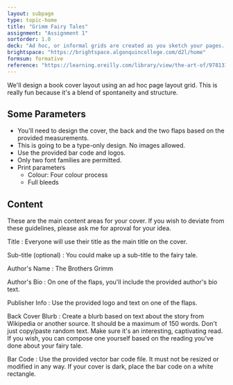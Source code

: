 ```yaml
---
layout: subpage
type: topic-home
title: "Grimm Fairy Tales"
assignment: "Assignment 1"
sortorder: 1.0
deck: "Ad hoc, or informal grids are created as you sketch your pages. Elements simply align with each other on the page."
brightspace: "https://brightspace.algonquincollege.com/d2l/home"
formsum: formative
reference: "https://learning.oreilly.com/library/view/the-art-of/9781315301532/xhtml/14_Chapter08.xhtml"
---
```

We'll design a book cover layout using an ad hoc page layout grid. This is really fun because it's a blend of spontaneity and structure.

## Some Parameters

- You'll need to design the cover, the back and the two flaps based on the provided measurements.
- This is going to be a type-only design. No images allowed.
- Use the provided bar code and logos.
- Only two font families are permitted.
- Print parameters
    - Colour: Four colour process
    - Full bleeds

## Content

These are the main content areas for your cover. If you wish to deviate from these guidelines, please ask me for aproval for your idea.

Title
: Everyone will use their title as the main title on the cover.

Sub-title (optional)
: You could make up a sub-title to the fairy tale.

Author's Name
: The Brothers Grimm

Author's Bio
: On one of the flaps, you'll include the provided author's bio text.

Publisher Info
: Use the provided logo and text on one of the flaps.

Back Cover Blurb
: Create a blurb based on text about the story from Wikipedia or another source. It should be a maximum of 150 words. Don't just copy/paste random text. Make sure it's an interesting, captivating read. If you wish, you can compose one yourself based on the reading you've done about your fairy tale.

Bar Code
: Use the provided vector bar code file. It must not be resized or modified in any way. If your cover is dark, place the bar code on a white rectangle.